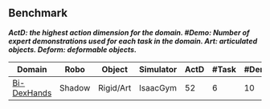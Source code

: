 ## Benchmark

***ActD: the highest action dimension for the domain. #Demo: Number of expert demonstrations used for each task in the domain. Art: articulated objects. Deform: deformable objects.***

| Domain                                          | Robo   | Object    | Simulator | ActD | #Task | #Demo |
| ----------------------------------------------- | ------ | --------- | --------- | ---- | ----- | ----- |
| [Bi-DexHands](https://arxiv.org/abs/2206.08686) | Shadow | Rigid/Art | IsaacGym  | 52   | 6     | 10    |

